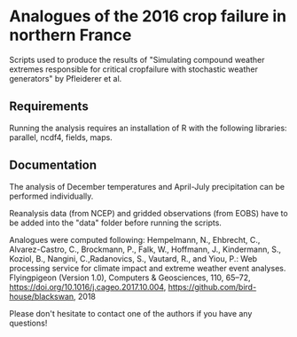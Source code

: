 # Analogues of the 2016 crop failure in northern France

Scripts used to produce the results of "Simulating compound weather extremes responsible for critical cropfailure with stochastic weather generators" by Pfleiderer et al.

## Requirements

Running the analysis requires an installation of R with the following libraries: parallel, ncdf4, fields, maps.

## Documentation

The analysis of December temperatures and April-July precipitation can be performed individually.

Reanalysis data (from NCEP) and gridded observations (from EOBS) have to be added into the "data" folder before running the scripts.

Analogues were computed following:
Hempelmann,  N.,  Ehbrecht,  C.,  Alvarez-Castro,  C.,  Brockmann,  P.,  Falk,  W.,  Hoffmann,  J.,  Kindermann,  S.,  Koziol,  B.,  Nangini,  C.,Radanovics, S., Vautard, R., and Yiou, P.: Web processing service for climate impact and extreme weather event analyses. Flyingpigeon (Version 1.0), Computers & Geosciences, 110, 65–72, https://doi.org/10.1016/j.cageo.2017.10.004, https://github.com/bird-house/blackswan, 2018

Please don't hesitate to contact one of the authors if you have any questions!
